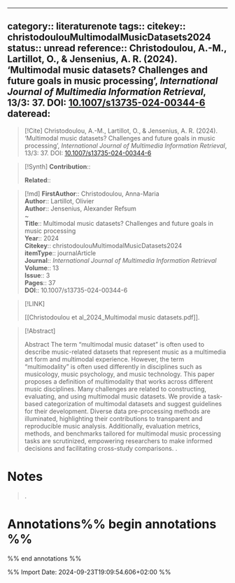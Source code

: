 
---
category:: literaturenote
tags:: 
citekey:: christodoulouMultimodalMusicDatasets2024
status:: unread
reference:: Christodoulou, A.-M., Lartillot, O., & Jensenius, A. R. (2024). ‘Multimodal music datasets? Challenges and future goals in music processing’, _International Journal of Multimedia Information Retrieval_, 13/3: 37. DOI: [10.1007/s13735-024-00344-6](https://doi.org/10.1007/s13735-024-00344-6)
dateread:
---

> [!Cite]
> Christodoulou, A.-M., Lartillot, O., & Jensenius, A. R. (2024). ‘Multimodal music datasets? Challenges and future goals in music processing’, _International Journal of Multimedia Information Retrieval_, 13/3: 37. DOI: [10.1007/s13735-024-00344-6](https://doi.org/10.1007/s13735-024-00344-6)

>[!Synth]
>**Contribution**:: 
>
>**Related**:: 
>

>[!md]
> **FirstAuthor**:: Christodoulou, Anna-Maria  
> **Author**:: Lartillot, Olivier  
> **Author**:: Jensenius, Alexander Refsum  
~    
> **Title**:: Multimodal music datasets? Challenges and future goals in music processing  
> **Year**:: 2024   
> **Citekey**:: christodoulouMultimodalMusicDatasets2024  
> **itemType**:: journalArticle  
> **Journal**:: *International Journal of Multimedia Information Retrieval*  
> **Volume**:: 13  
> **Issue**:: 3   
> **Pages**:: 37  
> **DOI**:: 10.1007/s13735-024-00344-6    

> [!LINK] 
>
> [[Christodoulou et al_2024_Multimodal music datasets.pdf]].

> [!Abstract]
>
> Abstract
            The term “multimodal music dataset” is often used to describe music-related datasets that represent music as a multimedia art form and multimodal experience. However, the term “multimodality” is often used differently in disciplines such as musicology, music psychology, and music technology. This paper proposes a definition of multimodality that works across different music disciplines. Many challenges are related to constructing, evaluating, and using multimodal music datasets. We provide a task-based categorization of multimodal datasets and suggest guidelines for their development. Diverse data pre-processing methods are illuminated, highlighting their contributions to transparent and reproducible music analysis. Additionally, evaluation metrics, methods, and benchmarks tailored for multimodal music processing tasks are scrutinized, empowering researchers to make informed decisions and facilitating cross-study comparisons.
>.
> 
# Notes
>.


# Annotations%% begin annotations %%


%% end annotations %%

%% Import Date: 2024-09-23T19:09:54.606+02:00 %%

